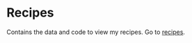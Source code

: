 # Recipes
 
Contains the data and code to view my recipes. Go to [recipes](alexander-russell.github.io/recipes/).